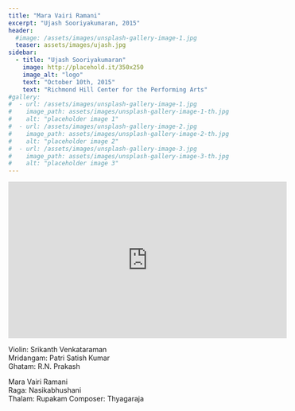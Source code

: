 ```yaml
---
title: "Mara Vairi Ramani"
excerpt: "Ujash Sooriyakumaran, 2015"
header:
  #image: /assets/images/unsplash-gallery-image-1.jpg
  teaser: assets/images/ujash.jpg
sidebar:
  - title: "Ujash Sooriyakumaran"
    image: http://placehold.it/350x250
    image_alt: "logo"
    text: "October 10th, 2015"
    text: "Richmond Hill Center for the Performing Arts"
#gallery:
#  - url: /assets/images/unsplash-gallery-image-1.jpg
#    image_path: assets/images/unsplash-gallery-image-1-th.jpg
#    alt: "placeholder image 1"
#  - url: /assets/images/unsplash-gallery-image-2.jpg
#    image_path: assets/images/unsplash-gallery-image-2-th.jpg
#    alt: "placeholder image 2"
#  - url: /assets/images/unsplash-gallery-image-3.jpg
#    image_path: assets/images/unsplash-gallery-image-3-th.jpg
#    alt: "placeholder image 3"
---
```

<iframe width="560" height="315" src="https://www.youtube.com/embed/kWFrdNsw7Bc?si=86DFLS4d_rDqpwan&amp;start=134" title="YouTube video player" frameborder="0" allow="accelerometer; autoplay; clipboard-write; encrypted-media; gyroscope; picture-in-picture; web-share" referrerpolicy="strict-origin-when-cross-origin" allowfullscreen></iframe>

Violin: Srikanth Venkataraman  
Mridangam: Patri Satish Kumar  
Ghatam: R.N. Prakash  


Mara Vairi Ramani  
Raga: Nasikabhushani  
Thalam: Rupakam
Composer: Thyagaraja

